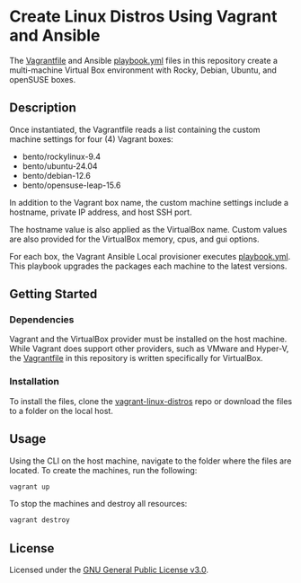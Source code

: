 # Create Linux Distros Using Vagrant and Ansible
The [Vagrantfile](./Vagrantfile) and Ansible [playbook.yml](./playbook.yml) files in this repository create a multi-machine Virtual Box environment with Rocky, Debian, Ubuntu, and openSUSE boxes.

## Description
Once instantiated, the Vagrantfile reads a list containing the custom machine settings for four (4) Vagrant boxes:

+ bento/rockylinux-9.4
+ bento/ubuntu-24.04
+ bento/debian-12.6
+ bento/opensuse-leap-15.6

In addition to the Vagrant box name, the custom machine settings include a hostname, private IP address, and host SSH port.

The hostname value is also applied as the VirtualBox name. Custom values are also provided for the VirtualBox memory, cpus, and gui options.

For each box, the Vagrant Ansible Local provisioner executes [playbook.yml](./playbook.yml). This playbook upgrades the packages each machine to the latest versions.

## Getting Started

### Dependencies

Vagrant and the VirtualBox provider must be installed on the host machine. While Vagrant does support other providers, such as VMware and Hyper-V, the [Vagrantfile](./Vagrantfile) in this repository is written specifically for VirtualBox.

### Installation
To install the files, clone the [vagrant-linux-distros](.) repo or download the files to a folder on the local host.

## Usage
Using the CLI on the host machine, navigate to the folder where the files are located.  To create the machines, run the following:

```bash
vagrant up
```

To stop the machines and destroy all resources:

```bash
vagrant destroy
```

## License
Licensed under the [GNU General Public License v3.0](./LICENSE).

